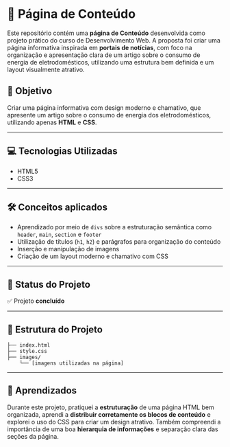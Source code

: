 # 📰 Página de Conteúdo

Este repositório contém uma **página de Conteúdo** desenvolvida como projeto prático do curso de Desenvolvimento Web. A proposta foi criar uma página informativa inspirada em **portais de notícias**, com foco na organização e apresentação clara de um artigo sobre o consumo de energia de eletrodomésticos, utilizando uma estrutura bem definida e um layout visualmente atrativo.

## 🎯 Objetivo

Criar uma página informativa com design moderno e chamativo, que apresente um artigo sobre o consumo de energia dos eletrodomésticos, utilizando apenas **HTML** e **CSS**.

---

## 💻 Tecnologias Utilizadas

- HTML5  
- CSS3  

---

## 🛠️ Conceitos aplicados

- Aprendizado por meio de `divs` sobre a estruturação semântica como `header`, `main`, `section` e `footer`  
- Utilização de títulos (`h1`, `h2`) e parágrafos para organização do conteúdo  
- Inserção e manipulação de imagens  
- Criação de um layout moderno e chamativo com CSS 

---

## 🚧 Status do Projeto

✅ Projeto **concluído**

---

## 📁 Estrutura do Projeto

```PaginaConteudo/ 
├── index.html
├── style.css
├── images/
    └── [imagens utilizadas na página]
```

---

## 🧠 Aprendizados

Durante este projeto, pratiquei a **estruturação** de uma página HTML bem organizada, aprendi a **distribuir corretamente os blocos de conteúdo** e explorei o uso do CSS para criar um design atrativo. Também compreendi a importância de uma boa **hierarquia de informações** e separação clara das seções da página.
